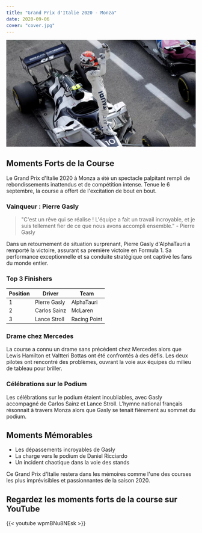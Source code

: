 ```yaml
---
title: "Grand Prix d'Italie 2020 - Monza"
date: 2020-09-06
cover: "cover.jpg"
---
```


![Grand Prix Monza](cover.jpg)

## Moments Forts de la Course

Le Grand Prix d'Italie 2020 à Monza a été un spectacle palpitant rempli de rebondissements inattendus et de compétition intense. Tenue le 6 septembre, la course a offert de l'excitation de bout en bout.

### Vainqueur : Pierre Gasly

> "C'est un rêve qui se réalise ! L'équipe a fait un travail incroyable, et je suis tellement fier de ce que nous avons accompli ensemble." - Pierre Gasly

Dans un retournement de situation surprenant, Pierre Gasly d'AlphaTauri a remporté la victoire, assurant sa première victoire en Formula 1. Sa performance exceptionnelle et sa conduite stratégique ont captivé les fans du monde entier.

### Top 3 Finishers

| Position | Driver           | Team          |
| -------- | ---------------- | ------------  |
| 1        | Pierre Gasly     | AlphaTauri    |
| 2        | Carlos Sainz     | McLaren       |
| 3        | Lance Stroll     | Racing Point  |

### Drame chez Mercedes

La course a connu un drame sans précédent chez Mercedes alors que Lewis Hamilton et Valtteri Bottas ont été confrontés à des défis. Les deux pilotes ont rencontré des problèmes, ouvrant la voie aux équipes du milieu de tableau pour briller.

### Célébrations sur le Podium

Les célébrations sur le podium étaient inoubliables, avec Gasly accompagné de Carlos Sainz et Lance Stroll. L'hymne national français résonnait à travers Monza alors que Gasly se tenait fièrement au sommet du podium.

## Moments Mémorables

- Les dépassements incroyables de Gasly
- La charge vers le podium de Daniel Ricciardo
- Un incident chaotique dans la voie des stands

Ce Grand Prix d'Italie restera dans les mémoires comme l'une des courses les plus imprévisibles et passionnantes de la saison 2020.


## Regardez les moments forts de la course sur YouTube
{{< youtube wpmBNu8NEsk >}}